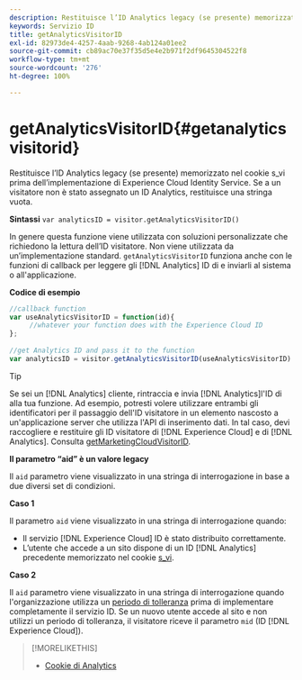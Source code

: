 ```yaml
---
description: Restituisce l’ID Analytics legacy (se presente) memorizzato nel cookie s_vi prima dell’implementazione di Experience Cloud Identity Service. Se a un visitatore non è stato assegnato un ID Analytics, restituisce una stringa vuota.
keywords: Servizio ID
title: getAnalyticsVisitorID
exl-id: 82973de4-4257-4aab-9268-4ab124a01ee2
source-git-commit: cb89ac70e37f35d5e4e2b971f2df9645304522f8
workflow-type: tm+mt
source-wordcount: '276'
ht-degree: 100%

---
```


# getAnalyticsVisitorID{#getanalyticsvisitorid}

Restituisce l’ID Analytics legacy (se presente) memorizzato nel cookie s_vi prima dell’implementazione di Experience Cloud Identity Service. Se a un visitatore non è stato assegnato un ID Analytics, restituisce una stringa vuota.

**Sintassi** `var analyticsID = visitor.getAnalyticsVisitorID()`

In genere questa funzione viene utilizzata con soluzioni personalizzate che richiedono la lettura dell’ID visitatore. Non viene utilizzata da un’implementazione standard. `getAnalyticsVisitorID` funziona anche con le funzioni di callback per leggere gli [!DNL Analytics] ID di e inviarli al sistema o all&#39;applicazione.

**Codice di esempio**

```js
//callback function 
var useAnalyticsVisitorID = function(id){ 
     //whatever your function does with the Experience Cloud ID 
}; 
 
//get Analytics ID and pass it to the function 
var analyticsID = visitor.getAnalyticsVisitorID(useAnalyticsVisitorID)
```

>[!TIP]
>
>Se sei un [!DNL Analytics] cliente, rintraccia e invia [!DNL Analytics]l&#39;ID di alla tua funzione. Ad esempio, potresti volere utilizzare entrambi gli identificatori per il passaggio dell&#39;ID visitatore in un elemento nascosto a un&#39;applicazione server che utilizza l&#39;API di inserimento dati. In tal caso, devi raccogliere e restituire gli ID visitatore di [!DNL Experience Cloud] e di [!DNL Analytics]. Consulta [getMarketingCloudVisitorID](../../library/get-set/getmcvid.md).

**Il parametro “aid” è un valore legacy**

Il `aid` parametro viene visualizzato in una stringa di interrogazione in base a due diversi set di condizioni.

**Caso 1**

Il parametro `aid` viene visualizzato in una stringa di interrogazione quando:

* Il servizio [!DNL Experience Cloud] ID è stato distribuito correttamente.
* L’utente che accede a un sito dispone di un ID [!DNL Analytics] precedente memorizzato nel cookie [s_vi](https://experienceleague.adobe.com/docs/core-services/interface/ec-cookies/cookies-analytics.html?lang=it#section-5d50a078de444d12b7d927d68ff3b679).

**Caso 2**

Il `aid` parametro viene visualizzato in una stringa di interrogazione quando l&#39;organizzazione utilizza un [periodo di tolleranza](../../reference/analytics-reference/grace-period.md) prima di implementare completamente il servizio ID. Se un nuovo utente accede al sito e non utilizzi un periodo di tolleranza, il visitatore riceve il parametro `mid` (ID [!DNL Experience Cloud]).

>[!MORELIKETHIS]
>
>* [Cookie di Analytics](https://experienceleague.adobe.com/docs/core-services/interface/ec-cookies/cookies-privacy.html?lang=it)
